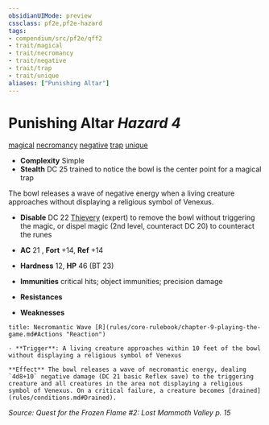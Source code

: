```yaml
---
obsidianUIMode: preview
cssclass: pf2e,pf2e-hazard
tags:
- compendium/src/pf2e/qff2
- trait/magical
- trait/necromancy
- trait/negative
- trait/trap
- trait/unique
aliases: ["Punishing Altar"]
---
```

# Punishing Altar *Hazard 4*  
[magical](rules/traits/magical.md "Magical Item Trait")  [necromancy](rules/traits/necromancy.md "Necromancy School Trait")  [negative](rules/traits/negative.md "Negative Energy & Element Trait")  [trap](rules/traits/trap.md "Trap Hazard Trait")  [unique](rules/traits/unique.md "Unique Rarity Trait")  

- **Complexity** Simple
- **Stealth** DC 25 trained to notice the bowl is the center point for a magical trap  

The bowl releases a wave of negative energy when a living creature approaches without displaying a religious symbol of Venexus.

- **Disable** DC 22 [Thievery](compendium/skills.md#Thievery) (expert) to remove the bowl without triggering the magic, or dispel magic (2nd level, counteract DC 20) to counteract the runes  

- **AC** 21 , **Fort** +14, **Ref** +14
- **Hardness** 12, **HP** 46 (BT 23)
- **Immunities** critical hits; object immunities; precision damage
- **Resistances** 
- **Weaknesses** 
     
```ad-embed-ability
title: Necromantic Wave [R](rules/core-rulebook/chapter-9-playing-the-game.md#Actions "Reaction")

- **Trigger**: A living creature approaches within 10 feet of the bowl without displaying a religious symbol of Venexus

**Effect** The bowl releases a wave of necromantic energy, dealing `4d8+10` negative damage (DC 21 basic Reflex save) to the triggering creature and all creatures in the area not displaying a religious symbol of Venexus. On a critical failure, a creature becomes [drained](rules/conditions.md#Drained).
```

*Source: Quest for the Frozen Flame #2: Lost Mammoth Valley p. 15*
